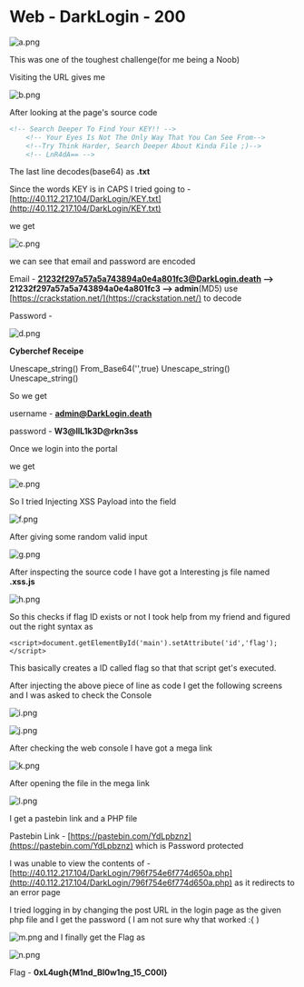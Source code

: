 # Web - DarkLogin - 200

![a.png](a.png)

This was one of the toughest challenge(for me being a Noob)

Visiting the URL gives me

![b.png](b.png)

After looking at the page's source code

```html
<!-- Search Deeper To Find Your KEY!! -->
    <!-- Your Eyes Is Not The Only Way That You Can See From-->
    <!--Try Think Harder, Search Deeper About Kinda File ;)-->
    <!-- LnR4dA== -->
```

The last line decodes(base64) as **.txt**

Since the words KEY is in CAPS I tried going to - [http://40.112.217.104/DarkLogin/KEY.txt](http://40.112.217.104/DarkLogin/KEY.txt)

we get 

![c.png](c.png)

we can see that email and password are encoded

Email - **21232f297a57a5a743894a0e4a801fc3@DarkLogin.death —> 21232f297a57a5a743894a0e4a801fc3 —> admin**(MD5) use [https://crackstation.net/](https://crackstation.net/) to decode

Password - 

![d.png](d.png)

**Cyberchef Receipe** 

Unescape_string()
From_Base64('',true)
Unescape_string()
Unescape_string()

So we get 

username - **admin@DarkLogin.death**

password - **W3@llL1k3D@rkn3ss**

Once we login into the portal 

we get 

![e.png](e.png)

So I tried Injecting XSS Payload into the field

![f.png](f.png)

After giving some random valid input

![g.png](g.png)

After inspecting the source code I have got a Interesting js file named **.xss.js**

![h.png](h.png)

So this checks if flag ID exists or not I took help from my friend and figured out the right syntax as

`<script>document.getElementById('main').setAttribute('id','flag');</script>`

This basically creates a ID called flag so that that script get's executed.

After injecting the above piece of line as code I get the following screens and I was asked to check the Console

![i.png](i.png)

![j.png](j.png)

After checking the web console I have got a mega link

![k.png](k.png)

After opening the file in the mega link

![l.png](l.png)

I get a pastebin link and a PHP file

Pastebin Link - [https://pastebin.com/YdLpbznz](https://pastebin.com/YdLpbznz) which is Password protected

I was unable to view the contents of   - [http://40.112.217.104/DarkLogin/796f754e6f774d650a.php](http://40.112.217.104/DarkLogin/796f754e6f774d650a.php) as it redirects to an error page

I tried logging in by changing the post URL in the login page as the given php file and I get the password ( I am not sure why that worked :{ )

![m.png](m.png)
and I finally get the Flag as 

![n.png](n.png)

Flag - **0xL4ugh{M1nd_Bl0w1ng_15_C00l}**
